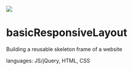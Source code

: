 ![](https://github.com/lisabroadhead/lisabroadhead/blob/main/img.png)

# basicResponsiveLayout
Building a reusable skeleton frame of a website 

languages: JS/jQuery, HTML, CSS
